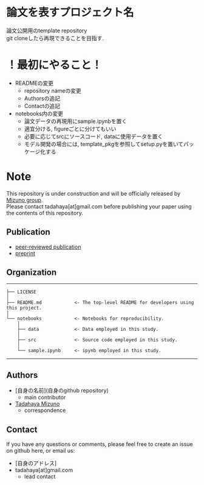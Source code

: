 # 論文を表すプロジェクト名
論文公開用のtemplate repository  
git cloneしたら再現できることを目指す.  

# ！最初にやること！
- READMEの変更  
    - repository nameの変更  
    - Authorsの追記  
    - Contactの追記  
- notebooks内の変更  
    - 論文データの再現用にsample.ipynbを置く  
    - 適宜分ける, figureごとに分けてもいい  
    - 必要に応じてsrcにソースコード, dataに使用データを置く  
    - モデル開発の場合には, template_pkgを参照してsetup.pyを置いてパッケージ化する  

# Note
This repository is under construction and will be officially released by [Mizuno group](https://github.com/mizuno-group).  
Please contact tadahaya[at]gmail.com before publishing your paper using the contents of this repository.  

## Publication
- [peer-reviewed publication](https://academic.oup.com/bib/article/25/4/bbae315/7709575)  
- [preprint](https://www.biorxiv.org/content/10.1101/2024.01.08.574749v2)  

## Organization
------------  

    ├── LICENSE  
    │
    ├── README.md            <- The top-level README for developers using this project.  
    │
    └── notebooks            <- Notebooks for reproducibility.
        │
        ├── data             <- Data employed in this study.
        │
        ├── src              <- Source code employed in this study.
        │  
        └── sample.ipynb     <- ipynb employed in this study.

------------

## Authors
- [自身の名前](自身のgithub repository)  
    - main contributor  
- [Tadahaya Mizuno](https://github.com/tadahayamiz)  
    - correspondence  

## Contact
If you have any questions or comments, please feel free to create an issue on github here, or email us:  
- [自身のアドレス]  
- tadahaya[at]gmail.com  
    - lead contact  